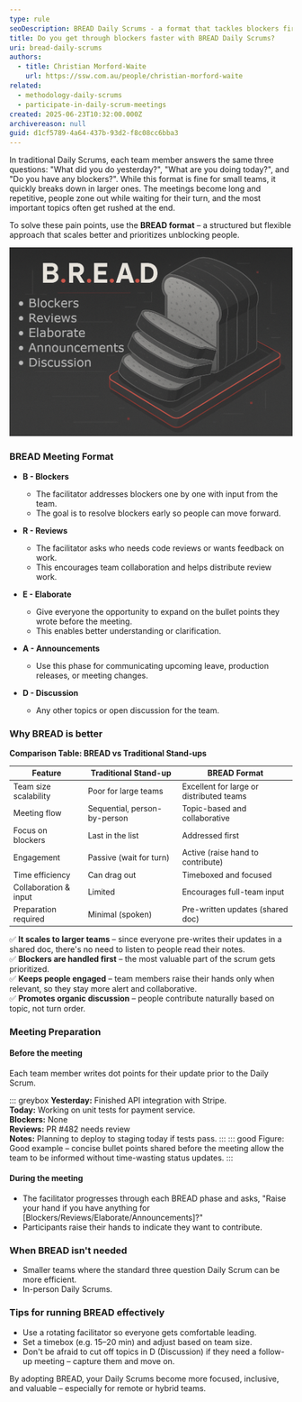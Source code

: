 ```yaml
---
type: rule
seoDescription: BREAD Daily Scrums - a format that tackles blockers first, boosts engagement, and scales to large distributed teams.
title: Do you get through blockers faster with BREAD Daily Scrums?
uri: bread-daily-scrums
authors:
  - title: Christian Morford-Waite
    url: https://ssw.com.au/people/christian-morford-waite
related:
  - methodology-daily-scrums
  - participate-in-daily-scrum-meetings
created: 2025-06-23T10:32:00.000Z
archivereason: null
guid: d1cf5789-4a64-437b-93d2-f8c08cc6bba3
---
```


In traditional Daily Scrums, each team member answers the same three questions: "What did you do yesterday?", "What are you doing today?", and "Do you have any blockers?". While this format is fine for small teams, it quickly breaks down in larger ones. The meetings become long and repetitive, people zone out while waiting for their turn, and the most important topics often get rushed at the end.

To solve these pain points, use the **BREAD format** – a structured but flexible approach that scales better and prioritizes unblocking people.

<!--endintro-->

![Figure: BREAD Daily Scrums](bread-daily-scrums.png)

### BREAD Meeting Format

* **B - Blockers**
  * The facilitator addresses blockers one by one with input from the team.
  * The goal is to resolve blockers early so people can move forward.

* **R - Reviews**
  * The facilitator asks who needs code reviews or wants feedback on work.
  * This encourages team collaboration and helps distribute review work.

* **E - Elaborate**
  * Give everyone the opportunity to expand on the bullet points they wrote before the meeting.
  * This enables better understanding or clarification.

* **A - Announcements**
  * Use this phase for communicating upcoming leave, production releases, or meeting changes.

* **D - Discussion**
  * Any other topics or open discussion for the team.

### Why BREAD is better

**Comparison Table: BREAD vs Traditional Stand-ups**

| Feature | Traditional Stand-up | BREAD Format |
| ------------- | ----------- | ----- |
| Team size scalability | Poor for large teams | Excellent for large or distributed teams |
| Meeting flow |   Sequential, person-by-person    |   Topic-based and collaborative |
| Focus on blockers |   Last in the list |   Addressed first |
| Engagement |  Passive (wait for turn) |  Active (raise hand to contribute) |
| Time efficiency |   Can drag out |    Timeboxed and focused |
| Collaboration & input |   Limited |   Encourages full-team input |
| Preparation required |   Minimal (spoken) |   Pre-written updates (shared doc) |

✅ **It scales to larger teams** – since everyone pre-writes their updates in a shared doc, there's no need to listen to people read their notes.  
✅ **Blockers are handled first** – the most valuable part of the scrum gets prioritized.  
✅ **Keeps people engaged** – team members raise their hands only when relevant, so they stay more alert and collaborative.  
✅ **Promotes organic discussion** – people contribute naturally based on topic, not turn order.  

### Meeting Preparation

#### Before the meeting

Each team member writes dot points for their update prior to the Daily Scrum.

::: greybox
**Yesterday:** Finished API integration with Stripe.  
**Today:** Working on unit tests for payment service.  
**Blockers:** None  
**Reviews:** PR #482 needs review  
**Notes:** Planning to deploy to staging today if tests pass.
:::
::: good
Figure: Good example – concise bullet points shared before the meeting allow the team to be informed without time-wasting status updates.
:::

#### During the meeting

* The facilitator progresses through each BREAD phase and asks, "Raise your hand if you have anything for [Blockers/Reviews/Elaborate/Announcements]?"
* Participants raise their hands to indicate they want to contribute.

### When BREAD isn't needed

* Smaller teams where the standard three question Daily Scrum can be more efficient.
* In-person Daily Scrums.

### Tips for running BREAD effectively

* Use a rotating facilitator so everyone gets comfortable leading.
* Set a timebox (e.g. 15–20 min) and adjust based on team size.
* Don't be afraid to cut off topics in D (Discussion) if they need a follow-up meeting – capture them and move on.

By adopting BREAD, your Daily Scrums become more focused, inclusive, and valuable – especially for remote or hybrid teams.
